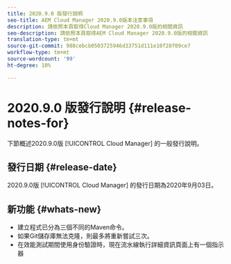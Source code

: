 ```yaml
---
title: 2020.9.0 版發行說明
seo-title: AEM Cloud Manager 2020.9.0版本注意事項
description: 請依照本頁取得Cloud Manager 2020.9.0版的相關資訊
seo-description: 請依照本頁取得AEM Cloud Manager 2020.9.0版的相關資訊
translation-type: tm+mt
source-git-commit: 988cebcb0503725946d33751d111e10f28f09ce7
workflow-type: tm+mt
source-wordcount: '99'
ht-degree: 10%

---
```


# 2020.9.0 版發行說明 {#release-notes-for}

下節概述2020.9.0版 [!UICONTROL Cloud Manager] 的一般發行說明。

## 發行日期 {#release-date}

2020.9.0版 [!UICONTROL Cloud Manager] 的發行日期為2020年9月03日。

## 新功能 {#whats-new}

* 建立程式已分為三個不同的Maven命令。
* 如果Git儲存庫無法克隆，則最多將重新嘗試三次。
* 在效能測試期間使用身份驗證時，現在流水線執行詳細資訊頁面上有一個指示器


